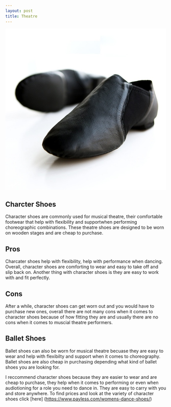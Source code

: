 ```yaml
---
layout: post
title: Theatre 
---
```


![Charcter Shoes For Musical Theatre](/images/balletshoes.jpg)

## Charcter Shoes 
	
Character shoes are commonly used for musical theatre, their comfortable footwear that help with flexibility and supportwhen performing choreographic combinations. These theatre shoes are designed to be worn on wooden stages and are cheap to purchase. 

## Pros 

  Charcater shoes help with flexibility, help with performance when dancing. Overall, character shoes are comforting to wear and easy to take off and slip back on. Another thing with character shoes is they are easy to work with and fit perfectly.  

## Cons

  After a while, character shoes can get worn out and you would have to purchase new ones, overall there are not many cons when it comes to character shoes because of how fitting they are and usually there are no cons when it comes to muscial theatre performers. 
  
  ## Ballet Shoes
  
Ballet shoes can also be worn for musical theatre becuase they are easy to wear and help with flexibilty and support when it comes to choreography. Ballet shoes are also cheap in purchasing depending what kind of ballet shoes you are looking for. 
    
 
I reccommend character shoes because they are easier to wear and are cheap to purchase, they help when it comes to performing or even when audiotioning for a role you need to dance in. They are easy to carry with you and store anywhere. To find prices and look at the variety of character shoes click [here] (https://www.payless.com/womens-dance-shoes/)
